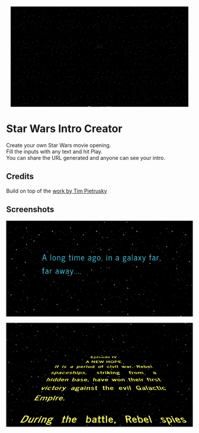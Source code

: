 <p align="center">
  <a target="_blank" href="http://brorlandi.github.io/StarWarsIntroCreator/">
    <img src="https://raw.githubusercontent.com/brorlandi/StarWarsIntroCreator/master/intro.gif"/>
  </a>
</p>

# Star Wars Intro Creator

Create your own Star Wars movie opening.  
Fill the inputs with any text and hit Play.  
You can share the URL generated and anyone can see your intro.

## Credits
Build on top of the [work by Tim Pietrusky](http://timpietrusky.com/star-wars-opening-crawl-from-1977)

## Screenshots
![Intro 1](ss1.png)

![Intro 2](ss2.png)
